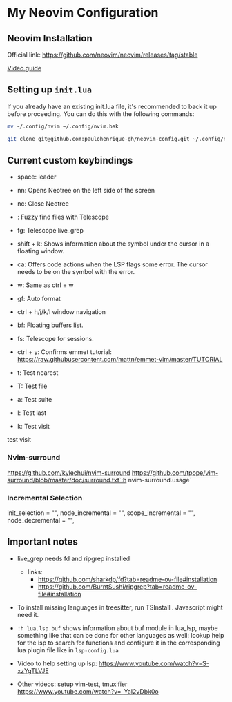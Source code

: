 # My Neovim Configuration

## Neovim Installation

Official link: https://github.com/neovim/neovim/releases/tag/stable

[Video guide](https://www.youtube.com/watch?v=cBvVCq-q5nw)

## Setting up `init.lua`

If you already have an existing init.lua file, it's recommended to back it up before proceeding. You can do this with the following commands:

```bash
mv ~/.config/nvim ~/.config/nvim.bak
```

```bash
git clone git@github.com:paulohenrique-gh/neovim-config.git ~/.config/nvim
```

## Current custom keybindings

- space: leader

- <leader>nn: Opens Neotree on the left side of the screen

- <leader>nc: Close Neotree

- <leader><leader>: Fuzzy find files with Telescope

- <leader>fg: Telescope live_grep

- shift + k: Shows information about the symbol under the cursor in a floating window.

- <leader>ca: Offers code actions when the LSP flags some error. The cursor needs to be on the symbol with the error.

- <leader>w: Same as ctrl + w

- <leader>gf: Auto format

- ctrl + h/j/k/l window navigation

- <leader>bf: Floating buffers list.

- <space>fs: Telescope for sessions.

- ctrl + y: Confirms emmet
tutorial: https://raw.githubusercontent.com/mattn/emmet-vim/master/TUTORIAL

- <leader>t: Test nearest

- <leader>T: Test file

- <leader>a: Test suite 

- <leader>l: Test last

- <leader>k: Test visit

test visit

### Nvim-surround

https://github.com/kylechui/nvim-surround
https://github.com/tpope/vim-surround/blob/master/doc/surround.txt`:h nvim-surround.usage`

### Incremental Selection

init_selection = "<CR>",
node_incremental = "<TAB>",
scope_incremental = "<CR>",
node_decremental = "<S-TAB>",

## Important notes

- live_grep needs fd and ripgrep installed
  - links:
    - https://github.com/sharkdp/fd?tab=readme-ov-file#installation
    - https://github.com/BurntSushi/ripgrep?tab=readme-ov-file#installation
- To install missing languages in treesitter, run TSInstall <language-name>. Javascript might need it.

- `:h lua.lsp.buf` shows information about buf module in lua_lsp, maybe something like that can be done for other languages as well: lookup help for the lsp to search for functions and configure it in the corresponding lua plugin file like in `lsp-config.lua`

- Video to help setting up lsp: https://www.youtube.com/watch?v=S-xzYgTLVJE

- Other videos: setup vim-test, tmuxifier
https://www.youtube.com/watch?v=_YaI2vDbk0o

